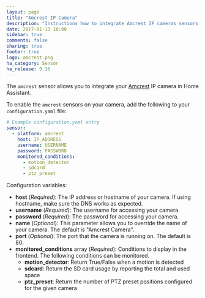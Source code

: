 ```yaml
---
layout: page
title: "Amcrest IP Camera"
description: "Instructions how to integrate Amcrest IP cameras sensors within Home Assistant."
date: 2017-01-13 10:00
sidebar: true
comments: false
sharing: true
footer: true
logo: amcrest.png
ha_category: Sensor
ha_release: 0.36
---
```


The `amcrest` sensor allows you to integrate your [Amcrest](https://amcrest.com/) IP camera in Home Assistant.

To enable the `amcrest` sensors on your camera, add the following to your `configuration.yaml` file:

```yaml
# Example configuration.yaml entry
sensor:
  - platform: amcrest
    host: IP_ADDRESS
    username: USERNAME
    password: PASSWORD
    monitored_conditions:
      - motion_detector
      - sdcard
      - ptz_preset
```

Configuration variables:

- **host** (*Required*): The IP address or hostname of your camera. If using hostname, make sure the DNS works as expected.
- **username** (*Required*): The username for accessing your camera.
- **password** (*Required*): The password for accessing your camera.
- **name** (*Optional*): This parameter allows you to override the name of your camera. The default is "Amcrest Camera".
- **port** (*Optional*): The port that the camera is running on. The default is 80.
- **monitored_conditions** array (*Required*): Conditions to display in the frontend. The following conditions can be monitored.
  - **motion_detector**: Return True/False when a motion is detected
  - **sdcard**: Return the SD card usage by reporting the total and used space
  - **ptz_preset**: Return the number of PTZ preset positions configured for the given camera
